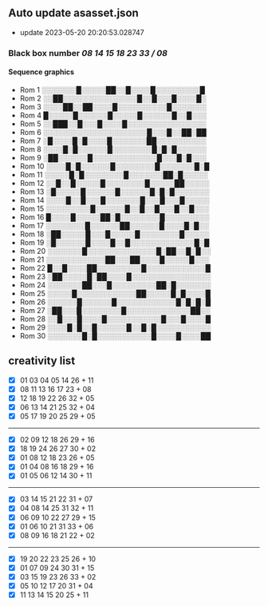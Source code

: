 ## Auto update asasset.json
 - update 2023-05-20 20:20:53.028747
### Black box number *08 14 15 18 23 33 / 08*
#### Sequence graphics
 - Rom  1 ░░░░░░░█░░░░░██░░█░░░░█░░░░░░░░░█
 - Rom  2 ░░██░░░░░░░░░░░░░░░█░░█░░░█░░░░█░
 - Rom  3 ░░░░██░░██░░░░█░░░░░░░░░░█░░░░░░░
 - Rom  4 █░░░░░█░░░░░░█░░░░░█░░░░░░█░░█░░░
 - Rom  5 ░░███░░█░░░█░░░░█░░░░░░░░░░░░░░░░
 - Rom  6 ░░░░░░░░░░░░░░░░░░░░░█░░░█░░██░██
 - Rom  7 ░█░░░░█░█░░░░█░░░░░░░██░░░░░░░░░░
 - Rom  8 ░░░░█░█░░░░░░█░░░░░░░░█░█░█░░░░░░
 - Rom  9 ░██░░░░░░█░░░░░░░░░░░░░█░░░█░█░░░
 - Rom 10 ░░░░█░█░░░░░░█░░░░░░░░█░░░░░░░█░█
 - Rom 11 ░░░░░█░█░░░░░░░░█░░░░░░░██░█░░░░░
 - Rom 12 ░░█░░█░░░░░█░░░░░░░░█░░░░░██░░░░░
 - Rom 13 ░█░░░░░█░░░░░░█░░░░░░█░█░█░░░░░░░
 - Rom 14 ░░░░█░░█░░░█░░░░░░░█░░░█░░░█░░░░░
 - Rom 15 ░░░░░░░░░█░░░░░░█░░█░░█░░░█░░█░░░
 - Rom 16 █░░░░█░░░░░██░█░░░░░░░░█░░░░░░░░░
 - Rom 17 ░░░░░░░░█░░░░░░██░░░░░░█░░░░█░█░░
 - Rom 18 ░██░░░░░█░░░█░░░░░█░░░░░░░░█░░░░░
 - Rom 19 ░█░░░░░░█░░░░█░░█░░░░░░░░░░░░░█░█
 - Rom 20 ░░░░░░░█░░░░░░░░░░░░░░█░██░░█░█░░
 - Rom 21 ░░░░░░░░░░░░██░░░██░░░░█░░░░░█░░░
 - Rom 22 █░░█░░░░██░░░░░░░░░█░░░░░░░░░░░░█
 - Rom 23 ░██░░░░░█░██░░░░█░░░░░░░░░░░░░░░░
 - Rom 24 ░░░░░░░██░░░█░░░░░░░░░██░█░░░░░░░
 - Rom 25 ░░░░░█░░░░░░░░░░░░██░░░░░█░█░░░░█
 - Rom 26 ░░░░░░█░░░░░░█░░░░░░░░░░░░█░█░█░█
 - Rom 27 ░██░░░█░░░░░░░░█░░░░░░░░░░░░░██░░
 - Rom 28 ░░█░░░█░░░░█░░░░░░░░░░░█░░░█░░░░█
 - Rom 29 ░░░░█░█░░█░░░░░░█░░█░█░░░░░░░░░░░
 - Rom 30 ░░░░░░░█░█░░░░░░░░░░░█░░░░█░░░░██
## creativity list
- [x] 01 03 04 05 14 26 + 11
- [x] 08 11 13 16 17 23 + 08
- [x] 12 18 19 22 26 32 + 05
- [x] 06 13 14 21 25 32 + 04
- [x] 05 17 19 20 25 29 + 05
---
- [x] 02 09 12 18 26 29 + 16
- [x] 18 19 24 26 27 30 + 02
- [x] 01 08 12 18 23 26 + 05
- [x] 01 04 08 16 18 29 + 16
- [x] 01 05 06 12 14 30 + 11
---
- [x] 03 14 15 21 22 31 + 07
- [x] 04 08 14 25 31 32 + 11
- [x] 06 09 10 22 27 29 + 15
- [x] 01 06 10 21 31 33 + 06
- [x] 08 09 16 18 21 22 + 02
---
- [x] 19 20 22 23 25 26 + 10
- [x] 01 07 09 24 30 31 + 15
- [x] 03 15 19 23 26 33 + 02
- [x] 05 10 12 17 20 31 + 04
- [x] 11 13 14 15 20 25 + 11
